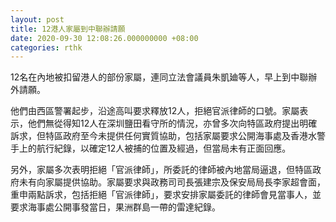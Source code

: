 ```yaml
---
layout: post
title: 12港人家屬到中聯辦請願
date: 2020-09-30 12:08:26.000000000 +08:00
categories: rthk
---
```


12名在內地被扣留港人的部份家屬，連同立法會議員朱凱廸等人，早上到中聯辦外請願。

他們由西區警署起步，沿途高叫要求釋放12人，拒絕官派律師的口號。家屬表示，他們無從得知12人在深圳鹽田看守所的情況，亦曾多次向特區政府提出明確訴求，但特區政府至今未提供任何實質協助，包括家屬要求公開海事處及香港水警手上的航行紀錄，以確定12人被捕的位置及經過，但當局未有正面回應。

另外，家屬多次表明拒絕「官派律師」，所委託的律師被內地當局逼退，但特區政府未有向家屬提供協助。家屬要求與政務司司長張建宗及保安局局長李家超會面，重申兩點訴求，包括拒絕「官派律師」，要求安排家屬委託的律師會見當事人，並要求海事處公開事發當日，果洲群島一帶的雷達紀錄。
